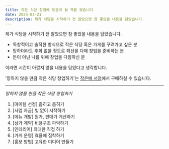 ```yaml
---
title: 작은 식당 창업에 도움이 될 책을 썼습니다
date: 2024-03-21
description: 제가 식당을 시작하기 전 알았으면 참 좋았을 내용을 담았습니다.
---
```

제가 식당을 시작하기 전 알았으면 참 좋았을 내용을 담았습니다. 

- 독창적이고 솔직한 방식으로 작은 식당 혹은 가게를 꾸려가고 싶은 분
- 망하더라도 후회 없을 정도로 최선을 다해 창업을 준비하는 분
- 돈이 아닌 나를 위해 창업을 다짐하신 분

이라면 시간이 아깝지 않을 내용을 담았다고 생각합니다.

'망하지 않을 만큼 작은 식당 창업하기'는 [작은배 서점](https://buy.stripe.com/cN201nbh50zs7hSaEH)에서 구매하실 수 있습니다.

---

*망하지 않을 만큼 작은 식당 창업하기*

1. [아이템 선정] 좁히고 좁히기
2. [사업 자금] 빚 없이 시작하기
3. [메뉴 개발] 원가, 판매가 계산하기
4. [상가 계약] 비용구조 파악하기
5. [인테리어] 최대한 직접 하기
6. [가게 운영] 효율에 집착하기
7. [홍보 방법] 고유한 미디어 만들기